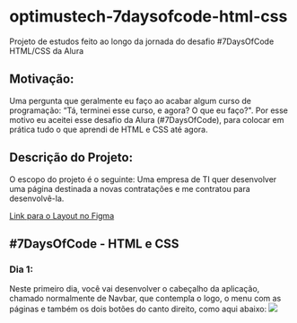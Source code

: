 # optimustech-7daysofcode-html-css
Projeto de estudos feito ao longo da jornada do desafio #7DaysOfCode HTML/CSS da Alura

## Motivação:
Uma pergunta que geralmente eu faço ao acabar algum curso de programação: “Tá, terminei esse curso, e agora? O que eu faço?". Por esse motivo eu aceitei esse desafio da Alura (#7DaysOfCode), para colocar em prática tudo o que aprendi de HTML e CSS até agora.

## Descrição do Projeto:
O escopo do projeto é o seguinte: Uma empresa de TI quer desenvolver uma página destinada a novas contratações e me contratou para desenvolvê-la.

[Link para o Layout no Figma](https://www.figma.com/file/mm3MLozvUDGhDRTxSLlGL5/7daysOfCode-HTML-CSS?type=design&node-id=0-1&mode=design&t=MYQEZ9Vi4ROEVx7A-0)

## #7DaysOfCode - HTML e CSS

### Dia 1:
Neste primeiro dia, você vai desenvolver o cabeçalho da aplicação, chamado normalmente de Navbar, que contempla o logo, o menu com as páginas e também os dois botões do canto direito, como aqui abaixo:
<img src="/src/img/challenge/navbar/png">
